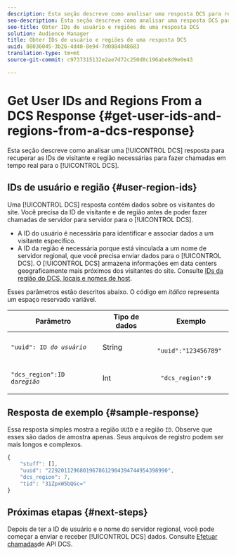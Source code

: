 ```yaml
---
description: Esta seção descreve como analisar uma resposta DCS para recuperar as IDs de visitante e região necessárias para fazer chamadas em tempo real para o DCS.
seo-description: Esta seção descreve como analisar uma resposta DCS para recuperar as IDs de visitante e região necessárias para fazer chamadas em tempo real para o DCS.
seo-title: Obter IDs de usuário e regiões de uma resposta DCS
solution: Audience Manager
title: Obter IDs de usuário e regiões de uma resposta DCS
uuid: 08036045-3b26-4d40-8e94-7d0884048683
translation-type: tm+mt
source-git-commit: c9737315132e2ae7d72c250d8c196abe8d9e0e43

---
```



# Get User IDs and Regions From a DCS Response {#get-user-ids-and-regions-from-a-dcs-response}

Esta seção descreve como analisar uma [!UICONTROL DCS] resposta para recuperar as IDs de visitante e região necessárias para fazer chamadas em tempo real para o [!UICONTROL DCS].

## IDs de usuário e região {#user-region-ids}

Uma [!UICONTROL DCS] resposta contém dados sobre os visitantes do site. Você precisa da ID de visitante e de região antes de poder fazer chamadas de servidor para servidor para o [!UICONTROL DCS].

* A ID do usuário é necessária para identificar e associar dados a um visitante específico.
* A ID da região é necessária porque está vinculada a um nome de servidor regional, que você precisa enviar dados para o [!UICONTROL DCS]. O [!UICONTROL DCS] armazena informações em data centers geograficamente mais próximos dos visitantes do site. Consulte [IDs da região do DCS, locais e nomes de host](../../../api/dcs-intro/dcs-api-reference/dcs-regions.md).

Esses parâmetros estão descritos abaixo. O código em *itálico* representa um espaço reservado variável.

<table id="table_822C02D5978348DCB7153001882D397C"> 
 <thead> 
  <tr> 
   <th colname="col1" class="entry"> Parâmetro </th> 
   <th colname="col2" class="entry"> Tipo de dados </th> 
   <th colname="col3" class="entry"> Exemplo </th> 
  </tr> 
 </thead>
 <tbody> 
  <tr> 
   <td colname="col1"> <p><code>"uuid": ID <i>do usuário</i></code></span> </p> </td> 
   <td colname="col2"> <p>String   </p> </td> 
   <td colname="col3"> <p> <code> "uuid":"123456789"</code> </p> </td> 
  </tr> 
  <tr> 
   <td colname="col1"> <p><code>"dcs_region":ID da<i>região</i></code> </p> </td> 
   <td colname="col2"> <p>Int </p> </td> 
   <td colname="col3"> <p> <code> "dcs_region":9</code> </p> </td> 
  </tr> 
 </tbody> 
</table>

## Resposta de exemplo {#sample-response}

Essa resposta simples mostra a região `UUID` e a região `ID`. Observe que esses são dados de amostra apenas. Seus arquivos de registro podem ser mais longos e complexos.

```js
{
    "stuff": [],
    "uuid": "22920112968019678612904394744954398990",
    "dcs_region": 7,
    "tid": "31ZpxW5bQGc="
}
```

## Próximas etapas {#next-steps}

Depois de ter a ID de usuário e o nome do servidor regional, você pode começar a enviar e receber [!UICONTROL DCS] dados. Consulte [Efetuar chamadas](../../../api/dcs-intro/dcs-s2s/dcs-s2s-calls.md)de API DCS.
